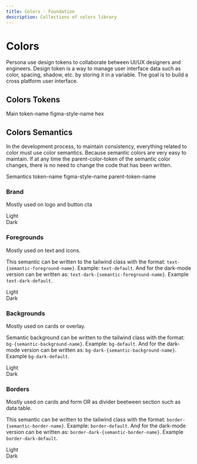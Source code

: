 ```yaml
---
title: Colors · Foundation
description: Collections of colors library
---
```


<script setup>
  import Colors from './Colors.vue'
  import pCaption from '../../components/caption/Caption.vue'
  import pHeading from '../../components/heading/Heading.vue'
  import pText from '../../components/text/Text.vue'
  import { ref, computed } from 'vue'
  import items from './Colors.json'
</script>

# Colors
Persona use design tokens to collaborate between UI/UX designers and engineers. Design token is a way to manage user interface data such as color, spacing, shadow, etc. by storing it in a variable. The goal is to build a cross platform user interface.

## Colors Tokens

<div class="pb-8 pt-20 space-y-1">
  <p-heading element="h5" class="mb-0">Main</p-heading>
  <p-caption class="!text-lightblue-50">token-name</p-caption>
  <p-caption class="!text-subtle dark:!text-dark-subtle">figma-style-name</p-caption>
  <p-caption class="!text-subtle dark:!text-dark-subtle" weight="bold">hex</p-caption>
</div>

<div class="pb-8 mt-8">
  <template v-for="item of items.palletes">
    <Colors :item="item">
      {{ item.title }}
    </Colors>
  </template>
</div>

## Colors Semantics
In the development process, to maintain consistency, everything related to color must use color semantics. Because semantic colors are very easy to maintain. If at any time the parent-color-token of the semantic color changes, there is no need to change the code that has been written.

<div class="pb-8 pt-20 space-y-1">
  <p-heading element="h5" class="mb-0">Semantics</p-heading>
  <p-caption class="!text-lightblue-50">token-name</p-caption>
  <p-caption class="!text-subtle dark:!text-dark-subtle">figma-style-name</p-caption>
  <p-caption class="!text-subtle dark:!text-dark-subtle" weight="bold">parent-token-name</p-caption>
</div>

### Brand
Mostly used on logo and button cta

<p-text variant="subheading" class="block ml-24 pt-8">
  Light
</p-text>
<div class="pb-8">
  <template v-for="item of items.brandlight">
    <Colors :item="item">
      {{ item.title }}
    </Colors>
  </template>
</div>

<p-text variant="subheading" class="block ml-24 pt-8">
  Dark
</p-text>
<div class="pb-8">
  <template v-for="item of items.branddark">
    <Colors :item="item">
      {{ item.title }}
    </Colors>
  </template>
</div>

### Foregrounds
Mostly used on text and icons.

This semantic can be written to the tailwind class with the format: `text-{semantic-foreground-name}`. Example: `text-default`. And for the dark-mode version can be written as: `text-dark-{semantic-foreground-name}`. Example `text-dark-default`.

<p-text variant="subheading" class="block ml-24 pt-8">
  Light
</p-text>
<div class="pb-8">
  <template v-for="item of items.foregrounds">
    <Colors :item="item">
      {{ item.title }}
    </Colors>
  </template>
</div>

<p-text variant="subheading" class="block ml-24 pt-8">
  Dark
</p-text>
<div class="pb-8">
  <template v-for="item of items.foregroundsdark">
    <Colors :item="item">
      {{ item.title }}
    </Colors>
  </template>
</div>

### Backgrounds
Mostly used on cards or overlay.

Semantic background can be written to the tailwind class with the format: `bg-{semantic-background-name}`. Example: `bg-default`. And for the dark-mode version can be written as: `bg-dark-{semantic-background-name}`. Example `bg-dark-default`.

<p-text variant="subheading" class="block ml-24 pt-8">
  Light
</p-text>
<div class="pb-8">
  <template v-for="item of items.backgrounds">
    <Colors :item="item">
      {{ item.title }}
    </Colors>
  </template>
</div>

<p-text variant="subheading" class="block ml-24 pt-8">
  Dark
</p-text>
<div class="pb-8">
  <template v-for="item of items.backgroundsdark">
    <Colors :item="item">
      {{ item.title }}
    </Colors>
  </template>
</div>

### Borders
Mostly used on cards and form OR as divider beetween section such as data table.

This semantic can be written to the tailwind class with the format: `border-{semantic-border-name}`. Example: `border-default`. And for the dark-mode version can be written as: `border-dark-{semantic-border-name}`. Example `border-dark-default`.

<p-text variant="subheading" class="block ml-24 pt-8">
  Light
</p-text>
<div class="pb-8 mt-8">
  <template v-for="item of items.borders">
    <Colors :item="item">
      {{ item.title }}
    </Colors>
  </template>
</div>

<p-text variant="subheading" class="block ml-24 pt-8">
  Dark
</p-text>
<div class="pb-8 mt-8">
  <template v-for="item of items.bordersdark">
    <Colors :item="item">
      {{ item.title }}
    </Colors>
  </template>
</div>
